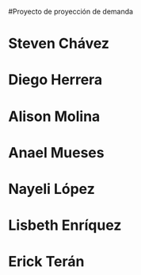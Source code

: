 #Proyecto de proyección de demanda
# Steven Chávez
# Diego Herrera
# Alison Molina
# Anael Mueses
# Nayeli López
# Lisbeth Enríquez
# Erick Terán